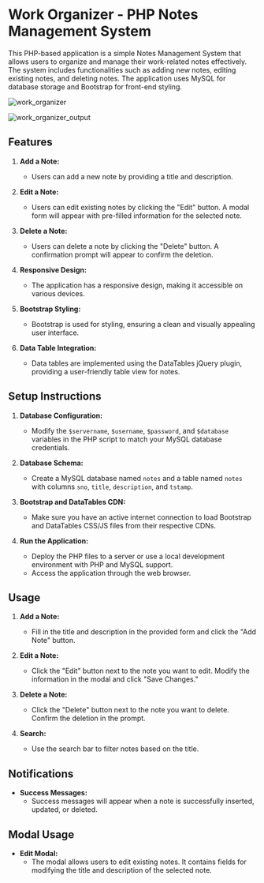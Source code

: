 # Work Organizer - PHP Notes Management System

This PHP-based application is a simple Notes Management System that allows users to organize and manage their work-related notes effectively. The system includes functionalities such as adding new notes, editing existing notes, and deleting notes. The application uses MySQL for database storage and Bootstrap for front-end styling.

![work_organizer](https://github.com/PradipSD/Work_Organizer/assets/100369014/c73af9a7-8bb6-441c-9b4d-7b5ee094ce8d)

![work_organizer_output](https://github.com/PradipSD/Work_Organizer/assets/100369014/184e4aee-61d0-49f2-a4ce-a4afb305e683)

## Features

1. **Add a Note:**
   - Users can add a new note by providing a title and description.

2. **Edit a Note:**
   - Users can edit existing notes by clicking the "Edit" button. A modal form will appear with pre-filled information for the selected note.

3. **Delete a Note:**
   - Users can delete a note by clicking the "Delete" button. A confirmation prompt will appear to confirm the deletion.

4. **Responsive Design:**
   - The application has a responsive design, making it accessible on various devices.

5. **Bootstrap Styling:**
   - Bootstrap is used for styling, ensuring a clean and visually appealing user interface.

6. **Data Table Integration:**
   - Data tables are implemented using the DataTables jQuery plugin, providing a user-friendly table view for notes.

## Setup Instructions

1. **Database Configuration:**
   - Modify the `$servername`, `$username`, `$password`, and `$database` variables in the PHP script to match your MySQL database credentials.

2. **Database Schema:**
   - Create a MySQL database named `notes` and a table named `notes` with columns `sno`, `title`, `description`, and `tstamp`.

3. **Bootstrap and DataTables CDN:**
   - Make sure you have an active internet connection to load Bootstrap and DataTables CSS/JS files from their respective CDNs.

4. **Run the Application:**
   - Deploy the PHP files to a server or use a local development environment with PHP and MySQL support.
   - Access the application through the web browser.

## Usage

1. **Add a Note:**
   - Fill in the title and description in the provided form and click the "Add Note" button.

2. **Edit a Note:**
   - Click the "Edit" button next to the note you want to edit. Modify the information in the modal and click "Save Changes."

3. **Delete a Note:**
   - Click the "Delete" button next to the note you want to delete. Confirm the deletion in the prompt.

4. **Search:**
   - Use the search bar to filter notes based on the title.

## Notifications

- **Success Messages:**
  - Success messages will appear when a note is successfully inserted, updated, or deleted.

## Modal Usage

- **Edit Modal:**
  - The modal allows users to edit existing notes. It contains fields for modifying the title and description of the selected note.
